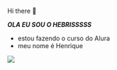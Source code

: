  Hi there 👋

***OLA EU SOU O HEBRISSSSS***
- estou fazendo o curso do Alura
- meu nome é Henrique

![](https://media1.tenor.com/m/ivgwTioduXsAAAAC/meliodas.gif)



